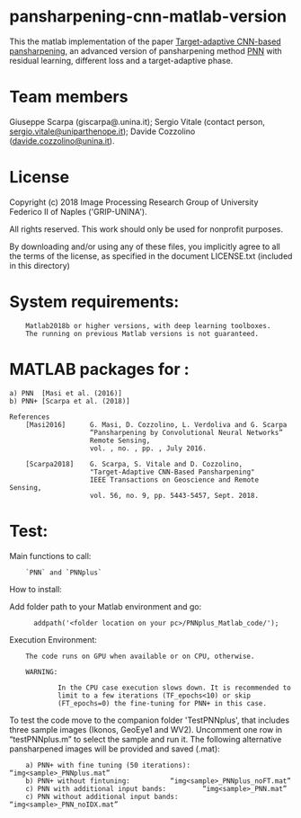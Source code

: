 # pansharpening-cnn-matlab-version
This the matlab implementation of the paper [Target-adaptive CNN-based pansharpening](https://ieeexplore.ieee.org/document/8334206), an advanced version of pansharpening method [PNN](http://www.mdpi.com/2072-4292/8/7/594) with residual learning, different loss and a target-adaptive phase. 

# Team members
 Giuseppe Scarpa  (giscarpa@.unina.it);
 Sergio Vitale    (contact person, sergio.vitale@uniparthenope.it);
 Davide Cozzolino (davide.cozzolino@unina.it).
 

 
# License
Copyright (c) 2018 Image Processing Research Group of University Federico II of Naples ('GRIP-UNINA').

All rights reserved. This work should only be used for nonprofit purposes.

By downloading and/or using any of these files, you implicitly agree to all the
terms of the license, as specified in the document LICENSE.txt
(included in this directory)

# System requirements:
        Matlab2018b or higher versions, with deep learning toolboxes.
        The running on previous Matlab versions is not guaranteed.
        

# MATLAB packages for :
    a) PNN  [Masi et al. (2016)] 
    b) PNN+ [Scarpa et al. (2018)]

    References
        [Masi2016]      G. Masi, D. Cozzolino, L. Verdoliva and G. Scarpa 
                        “Pansharpening by Convolutional Neural Networks” 
                        Remote Sensing, 
                        vol. , no. , pp. , July 2016.

        [Scarpa2018]    G. Scarpa, S. Vitale and D. Cozzolino, 
                        "Target-Adaptive CNN-Based Pansharpening" 
                        IEEE Transactions on Geoscience and Remote Sensing, 
                        vol. 56, no. 9, pp. 5443-5457, Sept. 2018.

   

# Test:
  Main functions to call:
  
        `PNN` and `PNNplus`

  How to install:
  
  Add folder path to your Matlab environment and go:
  
          addpath('<folder location on your pc>/PNNplus_Matlab_code/');
  
  Execution Environment:
   
        The code runs on GPU when available or on CPU, otherwise.
        
        WARNING:    
        
                In the CPU case execution slows down. It is recommended to 
                limit to a few iterations (TF_epochs<10) or skip 
                (FT_epochs=0) the fine-tuning for PNN+ in this case.
   
   To test the code move to the companion folder 'TestPNNplus', that 
   includes three sample images (Ikonos, GeoEye1 and WV2). 
	 Uncomment one row in “testPNNplus.m” to select the sample and run it.
	 The following alternative pansharpened images will be provided and saved (.mat):

	    a) PNN+ with fine tuning (50 iterations): 	“img<sample>_PNNplus.mat”
	    b) PNN+ without fintuning: 			“img<sample>_PNNplus_noFT.mat”
	    c) PNN with additional input bands: 		“img<sample>_PNN.mat”
	    c) PNN without additional input bands: 	“img<sample>_PNN_noIDX.mat”
